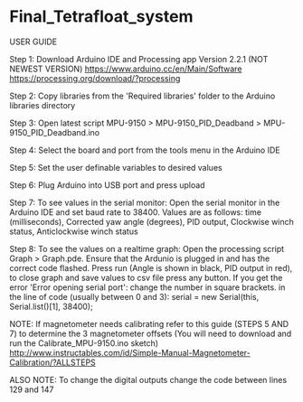 # Final_Tetrafloat_system

USER GUIDE

Step 1: Download Arduino IDE and Processing app Version 2.2.1 (NOT NEWEST VERSION)
        https://www.arduino.cc/en/Main/Software
        https://processing.org/download/?processing
        
Step 2: Copy libraries from the 'Required libraries' folder to the Arduino libraries directory

Step 3: Open latest script MPU-9150 > MPU-9150_PID_Deadband > MPU-9150_PID_Deadband.ino

Step 4: Select the board and port from the tools menu in the Arduino IDE

Step 5: Set the user definable variables to desired values

Step 6: Plug Arduino into USB port and press upload

Step 7: To see values in the serial monitor:
                Open the serial monitor in the Arduino IDE and set baud rate to 38400.
                Values are as follows: time (milliseconds), Corrected yaw angle (degrees), PID output, Clockwise winch status, Anticlockwise winch status
        
Step 8: To see the values on a realtime graph:
                Open the processing script Graph > Graph.pde.
                Ensure that the Ardunio is plugged in and has the correct code flashed.
                Press run (Angle is shown in black, PID output in red), to close graph and save values to csv file press any button.
                If you get the error 'Error opening serial port': change the number in square brackets.
                in the line of code (usually between 0 and 3): serial = new Serial(this, Serial.list()[1], 38400);

NOTE: If magnetometer needs calibrating refer to this guide (STEPS 5 AND 7) to determine the 3 magnetometer offsets (You will need to download and run the Calibrate_MPU-9150.ino sketch)  http://www.instructables.com/id/Simple-Manual-Magnetometer-Calibration/?ALLSTEPS

ALSO NOTE: To change the digital outputs change the code between lines 129 and 147
